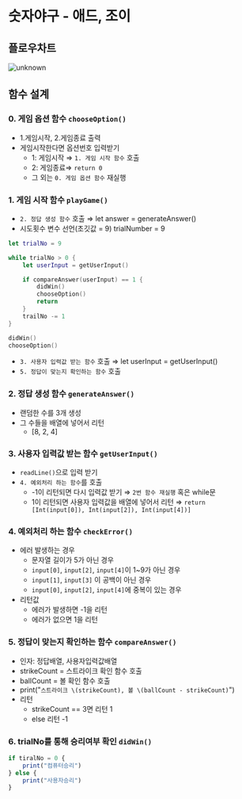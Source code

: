 # 숫자야구 - 애드, 조이

## 플로우차트

![unknown](https://user-images.githubusercontent.com/52592748/119810997-91732300-bf21-11eb-8ef4-b81eead1eb68.png)

## 함수 설계

### 0. 게임 옵션 함수 `chooseOption()`

- 1.게임시작, 2.게임종료 출력
- 게임시작한다면 옵션번호 입력받기
    - 1: 게임시작 ⇒ `1. 게임 시작 함수` 호출
    - 2: 게임종료⇒ `return 0`
    - 그 외는 `0. 게임 옵션 함수` 재실행

### 1. 게임 시작 함수 `playGame()`

- `2. 정답 생성 함수` 호출 ⇒ let answer = generateAnswer()
- 시도횟수 변수 선언(초깃값 = 9) trialNumber = 9

```swift
let trialNo = 9

while trialNo > 0 {
    let userInput = getUserInput()

    if compareAnswer(userInput) == 1 {
        didWin()
        chooseOption()
        return
    }
    trailNo -= 1
}

didWin()
chooseOption()
```

- `3. 사용자 입력값 받는 함수` 호출 ⇒ let userInput = getUserInput()
- `5. 정답이 맞는지 확인하는 함수` 호출

### 2. 정답 생성 함수 `generateAnswer()`

- 랜덤한 수를 3개 생성
- 그 수들을 배열에 넣어서 리턴
    - [8, 2, 4]

### 3. 사용자 입력값 받는 함수 `getUserInput()`

- `readLine()`으로 입력 받기
- `4. 예외처리 하는 함수`를 호출
    - -1이 리턴되면 다시 입력값 받기 ⇒ `2번 함수 재실행` 혹은 while문
    - 1이 리턴되면 사용자 입력값을 배열에 넣어서 리턴 ⇒ `return [Int(input[0]), Int(input[2]), Int(input[4])]`

### 4. 예외처리 하는 함수 `checkError()`

- 에러 발생하는 경우
    - 문자열 길이가 5가 아닌 경우
    - `input[0]`, `input[2]`, `input[4]`이 1~9가 아닌 경우
    - `input[1]`, `input[3]` 이 공백이 아닌 경우
    - `input[0]`, `input[2]`, `input[4]`에 중복이 있는 경우
- 리턴값
    - 에러가 발생하면 -1을 리턴
    - 에러가 없으면 1을 리턴

### 5. 정답이 맞는지 확인하는 함수 `compareAnswer()`

- 인자: 정답배열, 사용자입력값배열
- strikeCount = 스트라이크 확인 함수 호출
- ballCount = 볼 확인 함수 호출
- print("`스트라이크 \(strikeCount), 볼 \(ballCount - strikeCount)`")
- 리턴
    - strikeCount == 3면 리턴 1
    - else 리턴 -1

### 6. trialNo를 통해 승리여부 확인 `didWin()`

```jsx
if tiralNo = 0 {
    print("컴퓨터승리")
} else {
    print("사용자승리")
}
```
